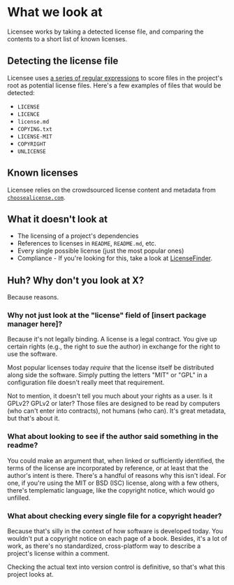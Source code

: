 # What we look at

Licensee works by taking a detected license file, and comparing the contents to a short list of known licenses.

## Detecting the license file

Licensee uses [a series of regular expressions](https://github.com/benbalter/licensee/blob/master/lib/licensee/project_files/license_file.rb#L15-L25) to score files in the project's root as potential license files. Here's a few examples of files that would be detected:

* `LICENSE`
* `LICENCE`
* `license.md`
* `COPYING.txt`
* `LICENSE-MIT`
* `COPYRIGHT`
* `UNLICENSE`

## Known licenses

Licensee relies on the crowdsourced license content and metadata from [`choosealicense.com`](http://choosealicense.com).

## What it doesn't look at

* The licensing of a project's dependencies
* References to licenses in `README`, `README.md`, etc.
* Every single possible license (just the most popular ones)
* Compliance - If you're looking for this, take a look at [LicenseFinder](https://github.com/pivotal/LicenseFinder).

## Huh? Why don't you look at X?

Because reasons.

### Why not just look at the "license" field of [insert package manager here]?

Because it's not legally binding. A license is a legal contract. You give up certain rights (e.g., the right to sue the author) in exchange for the right to use the software.

Most popular licenses today *require* that the license itself be distributed along side the software. Simply putting the letters "MIT" or "GPL" in a configuration file doesn't really meet that requirement.

Not to mention, it doesn't tell you much about your rights as a user. Is it GPLv2? GPLv2 or later? Those files are designed to be read by computers (who can't enter into contracts), not humans (who can). It's great metadata, but that's about it.

### What about looking to see if the author said something in the readme?

You could make an argument that, when linked or sufficiently identified, the terms of the license are incorporated by reference, or at least that the author's intent is there. There's a handful of reasons why this isn't ideal. For one, if you're using the MIT or BSD (ISC) license, along with a few others, there's templematic language, like the copyright notice, which would go unfilled.

### What about checking every single file for a copyright header?

Because that's silly in the context of how software is developed today. You wouldn't put a copyright notice on each page of a book. Besides, it's a lot of work, as there's no standardized, cross-platform way to describe a project's license within a comment.

Checking the actual text into version control is definitive, so that's what this project looks at.

